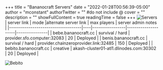 +++
title = "Bananocraft Servers"
date = "2022-01-28T00:56:39-05:00"
author = "mconstant"
authorTwitter = "" #do not include @
cover = ""
description = ""
showFullContent = true
readingTime = false
+++
![Servers](/servers.png)
| server link  | mode |alternate server link | max players |  server admin notes         | 
|-------------------------------------|----|-----------------|---------------------|----------------|
| bebe.bananocraft.cc    | survival / hard           | provider.sfo.computer:32083     | 20          |  Deployed   |
| benis.bananocraft.cc   | survival / hard             |  provider.chainzeroprovider.link:32485     | 150         |  Deployed | 
| bebito.bananocraft.cc   | creative             |  akash-cluster01-atl1.dlinodes.com:30302    | 20         |  Deployed |

![Bebito](/bebito.png)  